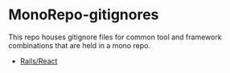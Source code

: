 # MonoRepo-gitignores

This repo houses gitignore files for common tool and framework combinations that are held in a mono repo.

- [Rails/React]()
